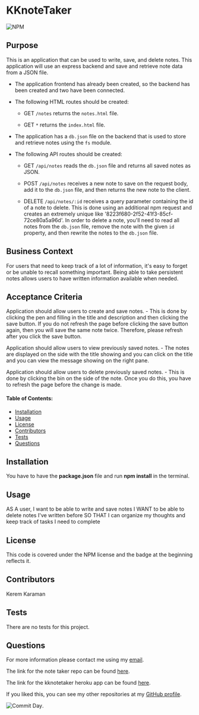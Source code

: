 # **KKnoteTaker**

![NPM](https://img.shields.io/npm/l/inquirer)

## **Purpose**

This is an application that can be used to write, save, and delete notes. This application will use an express backend and save and retrieve note data from a JSON file.

* The application frontend has already been created, so the backend has been created and two have been connected.

* The following HTML routes should be created:

  * GET `/notes` returns the `notes.html` file.

  * GET `*` returns the `index.html` file.

* The application has a `db.json` file on the backend that is used to store and retrieve notes using the `fs` module.

* The following API routes should be created:

  * GET `/api/notes` reads the `db.json` file and returns all saved notes as JSON.

  * POST `/api/notes` receives a new note to save on the request body, add it to the `db.json` file, and then returns the new note to the client.

  * DELETE `/api/notes/:id` receives a query parameter containing the id of a note to delete. This is done using an additional npm request and creates an extremely unique like '8223f680-2f52-41f3-85cf-72ce80a5a96d'.  In order to delete a note, you'll need to read all notes from the `db.json` file, remove the note with the given `id` property, and then rewrite the notes to the `db.json` file.  


## Business Context

For users that need to keep track of a lot of information, it's easy to forget or be unable to recall something important. Being able to take persistent notes allows users to have written information available when needed.

## Acceptance Criteria

Application should allow users to create and save notes. - This is done by clicking the pen and filling in the title and description and then clicking the save button.  If you do not refresh the page before clicking the save button again, then you will save the same note twice.  Therefore, please refresh after you click the save button.  

Application should allow users to view previously saved notes. - The notes are displayed on the side with the title showing and you can click on the title and you can view the message showing on the right pane.

Application should allow users to delete previously saved notes. - This is done by clicking the bin on the side of the note.  Once you do this, you have to refresh the page before the change is made.   

#### **Table of Contents:**

- [Installation](#Installation)
- [Usage](#Usage)
- [License](#License)
- [Contributors](#Contributors)
- [Tests](#Tests)
- [Questions](#Questions)

## Installation

You have to have the **package.json** file and run **npm install** in the terminal.

## Usage

AS A user, I want to be able to write and save notes
I WANT to be able to delete notes I've written before
SO THAT I can organize my thoughts and keep track of tasks I need to complete

## License

This code is covered under the NPM license and the badge at the beginning reflects it.

## Contributors

Kerem Karaman

## Tests

There are no tests for this project.

## Questions

For more information please contact me using my [email](keremukaraman@gmail.com).

The link for the note taker repo can be found [here](https://github.com/KKaraman/KKnoteTaker).

The link for the kknotetaker heroku app can be found [here](https://kknotetaker.herokuapp.com/).

If you liked this, you can see my other repositories at my [GitHub profile](https://github.com/KKaraman).

![Commit Day](https://img.shields.io/github/last-commit/KKaraman/KKemployeeSummary?style=plastic).